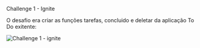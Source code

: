 Challenge 1 - Ignite

O desafio era criar as funções tarefas, concluido e deletar da aplicação To Do exitente:

![Challenge 1 - ignite](https://user-images.githubusercontent.com/86811450/145410819-6751a23a-8631-4370-8493-ec1800f5656f.gif)

